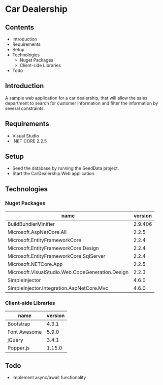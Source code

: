 # Car Dealership

## Contents

- Introduction  
- Requirements
- Setup
- Technologies
  - Nuget Packages
  - Client-side Libraries
- Todo

## Introduction

A sample web application for a car dealership, that will allow the sales department
to search for customer information and filter the information by several constraints.

## Requirements

- Visual Studio
- .NET CORE 2.2.5

## Setup

- Seed the database by running the SeedData project.
- Start the CarDealership.Web application.

## Technologies

### Nuget Packages

name|version
----|-------
BuildBundlerMinifier|2.9.406
Microsoft.AspNetCore.All|2.2.5
Microsoft.EntityFrameworkCore|2.2.4
Microsoft.EntityFrameworkCore.Design|2.2.4
Microsoft.EntityFrameworkCore.SqlServer|2.2.4
Microsoft.NETCore.App|2.2.5
Microsoft.VisualStudio.Web.CodeGeneration.Design|2.2.3
SimpleInjector|4.6.0
SimpleInjector.Integration.AspNetCore.Mvc|4.6.0

### Client-side Libraries

name|version
----|-------
Bootstrap|4.3.1
Font Awesome|5.9.0
jQuery|3.4.1
Popper.js|1.15.0

## Todo

- Implement async/await functionality
